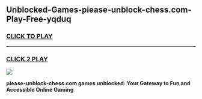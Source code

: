 
## Unblocked-Games-please-unblock-chess.com-Play-Free-yqduq
<h3>
<a href="https://premium76.site?title=please-unblock-chess.com&ref=23A">CLICK TO PLAY</a></h3>
<hr>

<h3>
<a href="https://premium76.site?title=please-unblock-chess.com&ref=23A">CLICK 2 PLAY</a>
  
</h3>

<a href="https://premium76.site?title=please-unblock-chess.com&ref=23A"><img src="https://clearcache.store/games.png"></a>


**please-unblock-chess.com games unblocked: Your Gateway to Fun and Accessible Online Gaming**
